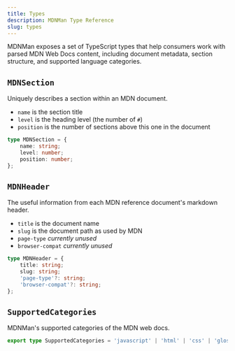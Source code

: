 ```yaml
---
title: Types
description: MDNMan Type Reference
slug: types
---
```


MDNMan exposes a set of TypeScript types that help consumers work with parsed MDN Web Docs content, including document metadata, section structure, and supported language categories.

## `MDNSection`

Uniquely describes a section within an MDN document.

- `name` is the section title
- `level` is the heading level (the number of `#`)
- `position` is the number of sections above this one in the document

```ts
type MDNSection = {
    name: string;
    level: number;
    position: number;
};
```

## `MDNHeader`

The useful information from each MDN reference document's markdown header.

- `title` is the document name
- `slug` is the document path as used by MDN
- `page-type` _currently unused_
- `browser-compat` _currently unused_

```ts
type MDNHeader = {
    title: string;
    slug: string;
    'page-type'?: string;
    'browser-compat'?: string;
};
```

## `SupportedCategories`

MDNMan's supported categories of the MDN web docs.

```ts
export type SupportedCategories = 'javascript' | 'html' | 'css' | 'glossary';
```